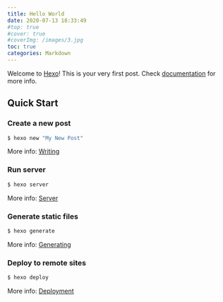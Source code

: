 ```yaml
---
title: Hello World
date: 2020-07-13 18:33:49
#top: true
#cover: true
#coverImg: /images/3.jpg
toc: true
categories: Markdown
---
```

Welcome to [Hexo](https://hexo.io/)! This is your very first post. Check [documentation](https://hexo.io/docs/) for more info.

## Quick Start

### Create a new post

``` bash
$ hexo new "My New Post"
```

More info: [Writing](https://hexo.io/docs/writing.html)

### Run server

``` bash
$ hexo server
```

More info: [Server](https://hexo.io/docs/server.html)

### Generate static files

``` bash
$ hexo generate
```

More info: [Generating](https://hexo.io/docs/generating.html)

### Deploy to remote sites

``` bash
$ hexo deploy
```

More info: [Deployment](https://hexo.io/docs/one-command-deployment.html)
